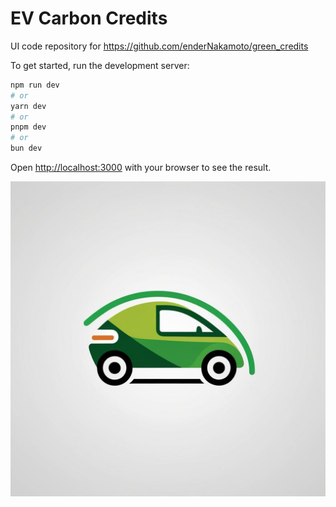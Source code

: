 # EV Carbon Credits

UI code repository for https://github.com/enderNakamoto/green_credits

To get started, run the development server:

```bash
npm run dev
# or
yarn dev
# or
pnpm dev
# or
bun dev
```

Open [http://localhost:3000](http://localhost:3000) with your browser to see the result.

![Logo](./green_car_logo.jpg?raw=true "Logo")
